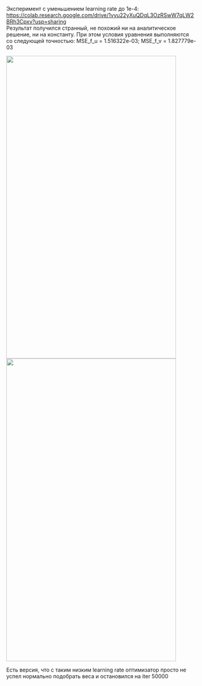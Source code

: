Эксперимент с уменьшением learning rate до 1e-4: <https://colab.research.google.com/drive/1vyu22yXuQDqL3OzRSwW7qLW2BRh3Cpxv?usp=sharing>  
Результат получился странный, не похожий ни на аналитическое решение, ни на константу. При этом условия уравнения выполняются со следующей точностью: MSE_f_u = 1.516322e-03; MSE_f_v = 1.827779e-03

<img src="https://github.com/mikhakuv/PINNs/blob/main/exp8_results_u.PNG" width="450" height="800"><img src="https://github.com/mikhakuv/PINNs/blob/main/exp8_results_v.PNG" width="450" height="800">  

Есть версия, что с таким низким learning rate оптимизатор просто не успел нормально подобрать веса и остановился на iter 50000
